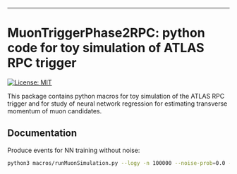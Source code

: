 --------------------------------------

MuonTriggerPhase2RPC: python code for toy simulation of ATLAS RPC trigger
=======================================

[![License: MIT](https://img.shields.io/badge/License-MIT-yellow.svg)](https://github.com/mwaskom/seaborn/blob/master/LICENSE)

This package contains python macros for toy simulation of the ATLAS RPC trigger and for study of neural network regression for estimating transverse momentum of muon candidates.


Documentation
-------------

Produce events for NN training without noise:

```bash
python3 macros/runMuonSimulation.py --logy -n 100000 --noise-prob=0.0 -o train_100k_noise-off/train_100k_noise-off.csv &> log100k &

```
